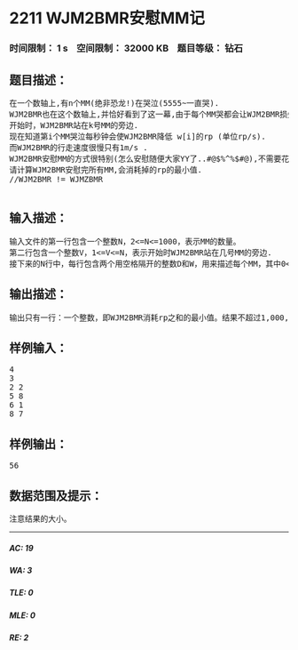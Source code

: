 # 2211 WJM2BMR安慰MM记   
### 时间限制： 1 s&nbsp;&nbsp;&nbsp;&nbsp;空间限制： 32000 KB&nbsp;&nbsp;&nbsp;&nbsp;题目等级： 钻石  
## 题目描述：  

<pre>
在一个数轴上,有n个MM(绝非恐龙!)在哭泣(5555~一直哭).
WJM2BMR也在这个数轴上,并恰好看到了这一幕,由于每个MM哭都会让WJM2BMR损失一定的rp,于是WJM2BMR有必要去安慰她们.(真命苦啊 T.T)
开始时，WJM2BMR站在k号MM的旁边.
现在知道第i个MM哭泣每秒钟会使WJM2BMR降低 w[i]的rp (单位rp/s).
而WJM2BMR的行走速度很慢只有1m/s .
WJM2BMR安慰MM的方式很特别(怎么安慰随便大家YY了..#@$%^%$#@),不需要花费时间.
请计算WJM2BMR安慰完所有MM,会消耗掉的rp的最小值.
//WJM2BMR != WJMZBMR
 
</pre>
  
  
## 输入描述：  

<pre>
输入文件的第一行包含一个整数N，2<=N<=1000，表示MM的数量。  
第二行包含一个整数V，1<=V<=N，表示开始时WJM2BMR站在几号MM的旁边.  
接下来的N行中，每行包含两个用空格隔开的整数D和W，用来描述每个MM，其中0<=D<=1000，0<=W<=1000。D表示MM在数轴上的位置(单位: m)，W表示每秒钟会使WJM2BMR降低W的rp。
</pre>
  
  
## 输出描述：  

<pre>
输出只有一行：一个整数，即WJM2BMR消耗rp之和的最小值。结果不超过1,000,000,000。
</pre>
  
  
## 样例输入：  

<pre>
4  
3  
2 2  
5 8  
6 1  
8 7
</pre>
  
  
## 样例输出：  

<pre>
56
</pre>
  
  
## 数据范围及提示：  

<pre>
注意结果的大小。
</pre>
  
  
***  

##### AC: 19  
##### WA: 3  
##### TLE: 0  
##### MLE: 0  
##### RE: 2  
